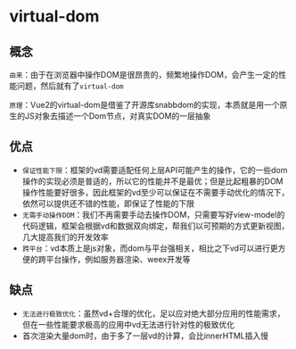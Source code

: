 # virtual-dom

## 概念

`由来`：由于在浏览器中操作DOM是很昂贵的，频繁地操作DOM，会产生一定的性能问题，然后就有了`virtual-dom`

`原理`：Vue2的virtual-dom是借鉴了开源库snabbdom的实现，本质就是用一个原生的JS对象去描述一个Dom节点，对真实DOM的一层抽象

## 优点

* `保证性能下限`：框架的vd需要适配任何上层API可能产生的操作，它的一些dom操作的实现必须是普适的，所以它的性能并不是最优；但是比起粗暴的DOM操作性能要好很多，因此框架的vd至少可以保证在不需要手动优化的情况下，依然可以提供还不错的性能，即保证了性能的下限
* `无需手动操作DOM`：我们不再需要手动去操作DOM，只需要写好view-model的代码逻辑，框架会根据vd和数据双向绑定，帮我们以可预期的方式更新视图，几大提高我们的开发效率
* `跨平台`：vd本质上是js对象，而dom与平台强相关，相比之下vd可以进行更方便的跨平台操作，例如服务器渲染、weex开发等

## 缺点

* `无法进行极致优化`：虽然vd+合理的优化，足以应对绝大部分应用的性能需求，但在一些性能要求极高的应用中vd无法进行针对性的极致优化
* 首次渲染大量dom时，由于多了一层vd的计算，会比innerHTML插入慢